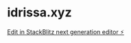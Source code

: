 # idrissa.xyz

[Edit in StackBlitz next generation editor ⚡️](https://stackblitz.com/~/github.com/idib19/idrissa.xyz)